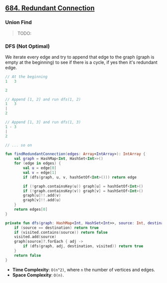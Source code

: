 ## [684. Redundant Connection](https://leetcode.com/problems/redundant-connection)

### Union Find
> TODO:

### DFS (Not Optimal)
We iterate every edge and try to append that edge to the graph (graph is empty at the beginning) to see if there is a cycle, if yes then it's redundant edge.

```js
// At the beginning
1   3

2

// Append [1, 2] and run dfs(1, 2)
1   3
|
2

// Append [1, 3] and run dfs(1, 3)
1 - 3
| 
2

// ... so on
```

```kotlin
fun findRedundantConnection(edges: Array<IntArray>): IntArray {
    val graph = HashMap<Int, HashSet<Int>>()
    for (edge in edges) {
        val u = edge[0]
        val v = edge[1]
        if (dfs(graph, u, v, hashSetOf<Int>())) return edge

        if (!graph.containsKey(u)) graph[u] = hashSetOf<Int>()
        if (!graph.containsKey(v)) graph[v] = hashSetOf<Int>()
        graph[u]!!.add(v)
        graph[v]!!.add(u)
    }
    return edges[0]
}

private fun dfs(graph: HashMap<Int, HashSet<Int>>, source: Int, destination: Int, visited: HashSet<Int>): Boolean {
    if (source == destination) return true
    if (visited.contains(source)) return false
    visited.add(source)
    graph[source]?.forEach { adj ->
        if (dfs(graph, adj, destination, visited)) return true
    }
    return false
}
```

* **Time Complexity**: `O(n^2)`, where `n` the number of vertices and edges.
* **Space Complexity**: `O(n)`.

